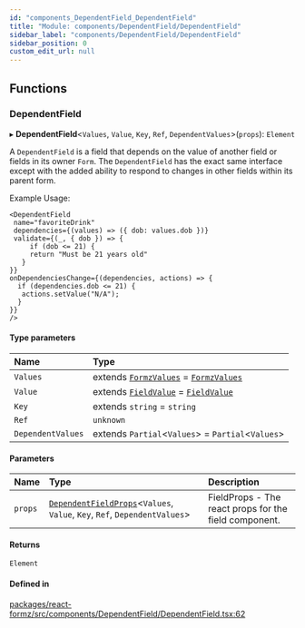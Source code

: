 ```yaml
---
id: "components_DependentField_DependentField"
title: "Module: components/DependentField/DependentField"
sidebar_label: "components/DependentField/DependentField"
sidebar_position: 0
custom_edit_url: null
---
```


## Functions

### DependentField

▸ **DependentField**<`Values`, `Value`, `Key`, `Ref`, `DependentValues`\>(`props`): `Element`

A `DependentField` is a field that depends on the value of another field or fields in
its owner `Form`. The `DependentField` has the exact same interface except with the added
ability to respond to changes in other fields within its parent form.

Example Usage:

```tsx
<DependentField
 name="favoriteDrink"
 dependencies={(values) => ({ dob: values.dob })}
 validate={(_, { dob }) => {
     if (dob <= 21) {
     return "Must be 21 years old"
   }
}}
onDependenciesChange={(dependencies, actions) => {
  if (dependencies.dob <= 21) {
   actions.setValue("N/A");
  }
}}
/>
```

#### Type parameters

| Name | Type |
| :------ | :------ |
| `Values` | extends [`FormzValues`](types_form.md#formzvalues) = [`FormzValues`](types_form.md#formzvalues) |
| `Value` | extends [`FieldValue`](types_field.md#fieldvalue) = [`FieldValue`](types_field.md#fieldvalue) |
| `Key` | extends `string` = `string` |
| `Ref` | `unknown` |
| `DependentValues` | extends `Partial`<`Values`\> = `Partial`<`Values`\> |

#### Parameters

| Name | Type | Description |
| :------ | :------ | :------ |
| `props` | [`DependentFieldProps`](components_DependentField_DependentField_types.md#dependentfieldprops)<`Values`, `Value`, `Key`, `Ref`, `DependentValues`\> | FieldProps - The react props for the field component. |

#### Returns

`Element`

#### Defined in

[packages/react-formz/src/components/DependentField/DependentField.tsx:62](https://github.com/ZerryStack/react-formz/blob/main/packages/react-formz/src/components/DependentField/DependentField.tsx#L62)
